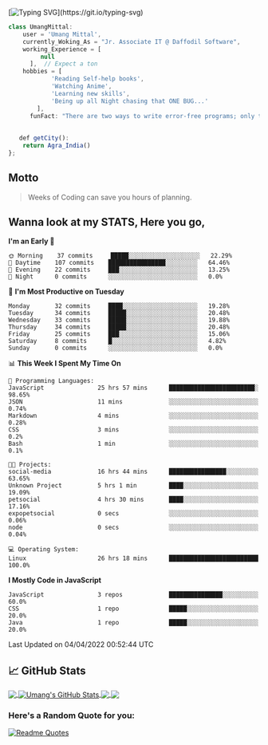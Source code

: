 [![Typing SVG](https://readme-typing-svg.herokuapp.com?font=ubuntu&color=%23000000&size=30&duration=4000&lines=Hello+World!+;My+name+is+Umang+Mittal.;I+am+a+Caffeinated+Developer.)](https://git.io/typing-svg)


```javascript
class UmangMittal:
    user = 'Umang Mittal',
    currently_Woking_As = "Jr. Associate IT @ Daffodil Software",
    working_Experience = [
         null
      ],  // Expect a ton
   	hobbies = [
   			'Reading Self-help books',
   			'Watching Anime',
   			'Learning new skills',
   			'Being up all Night chasing that ONE BUG...'
   		],
      funFact: "There are two ways to write error-free programs; only the third one works";
      
   
   def getCity():
   	return Agra_India()
};
```
<!--
const Umang = {
    pronouns: "He" | "Him",
    code: ["Javascript", "Python"],
    askMeAbout: ["web dev", "tech", "app dev", ""],
    technologies: {
        backEnd: {
            js: ["Node", "Fastify", "Express"],
        },
        mobileApp: {
            native: ["Android Development"]
        },
        devOps: ["AWS", "Docker🐳", "Route53", "Nginx"],
        databases: ["mongo", "MySql", "sqlite"],
        misc: ["Firebase", "Socket.IO", "selenium", "open-cv", "php", "SuiteApp"]
    },
    architecture: ["Serverless Architecture", "Progressive web applications", "Single page applications"],
    currentFocus: "Building Robots to ease opertations",
    funFact: "There are two ways to write error-free programs; only the third one works"
    def Ambitions():
    
   	LearnJapanese()
   	// Assume 10 more awesome ambitions here  ;)
};
-->

## Motto

> Weeks of Coding can save you hours of planning.

## Wanna look at my STATS, Here you go,

<!--START_SECTION:waka-->
**I'm an Early 🐤** 

```text
🌞 Morning    37 commits     █████░░░░░░░░░░░░░░░░░░░░   22.29% 
🌆 Daytime    107 commits    ████████████████░░░░░░░░░   64.46% 
🌃 Evening    22 commits     ███░░░░░░░░░░░░░░░░░░░░░░   13.25% 
🌙 Night      0 commits      ░░░░░░░░░░░░░░░░░░░░░░░░░   0.0%

```
📅 **I'm Most Productive on Tuesday** 

```text
Monday       32 commits     ████░░░░░░░░░░░░░░░░░░░░░   19.28% 
Tuesday      34 commits     █████░░░░░░░░░░░░░░░░░░░░   20.48% 
Wednesday    33 commits     █████░░░░░░░░░░░░░░░░░░░░   19.88% 
Thursday     34 commits     █████░░░░░░░░░░░░░░░░░░░░   20.48% 
Friday       25 commits     ███░░░░░░░░░░░░░░░░░░░░░░   15.06% 
Saturday     8 commits      █░░░░░░░░░░░░░░░░░░░░░░░░   4.82% 
Sunday       0 commits      ░░░░░░░░░░░░░░░░░░░░░░░░░   0.0%

```


📊 **This Week I Spent My Time On** 

```text
💬 Programming Languages: 
JavaScript               25 hrs 57 mins      ████████████████████████░   98.65% 
JSON                     11 mins             ░░░░░░░░░░░░░░░░░░░░░░░░░   0.74% 
Markdown                 4 mins              ░░░░░░░░░░░░░░░░░░░░░░░░░   0.28% 
CSS                      3 mins              ░░░░░░░░░░░░░░░░░░░░░░░░░   0.2% 
Bash                     1 min               ░░░░░░░░░░░░░░░░░░░░░░░░░   0.1%

🐱‍💻 Projects: 
social-media             16 hrs 44 mins      ████████████████░░░░░░░░░   63.65% 
Unknown Project          5 hrs 1 min         ████░░░░░░░░░░░░░░░░░░░░░   19.09% 
petsocial                4 hrs 30 mins       ████░░░░░░░░░░░░░░░░░░░░░   17.16% 
expopetsocial            0 secs              ░░░░░░░░░░░░░░░░░░░░░░░░░   0.06% 
node                     0 secs              ░░░░░░░░░░░░░░░░░░░░░░░░░   0.04%

💻 Operating System: 
Linux                    26 hrs 18 mins      █████████████████████████   100.0%

```

**I Mostly Code in JavaScript** 

```text
JavaScript               3 repos             ███████████████░░░░░░░░░░   60.0% 
CSS                      1 repo              █████░░░░░░░░░░░░░░░░░░░░   20.0% 
Java                     1 repo              █████░░░░░░░░░░░░░░░░░░░░   20.0%

```



 Last Updated on 04/04/2022 00:52:44 UTC
<!--END_SECTION:waka-->

## &#x1f4c8; GitHub Stats

<a href="https://github.com/dev-umang-mittal/dev-umang-mittal">
  <img align="center" src="https://github-readme-stats.vercel.app/api/top-langs/?username=dev-umang-mittal&hide=html,tex&title_color=ffffff&text_color=c9cacc&icon_color=2bbc8a&bg_color=1d1f21&langs_count=3" />
</a>
<a href="https://github.com/dev-umang-mittal/dev-umang-mittal">
  <img align="center" src="https://github-readme-stats.vercel.app/api?username=dev-umang-mittal&show_icons=true&line_height=27&count_private=true&title_color=ffffff&text_color=c9cacc&icon_color=2bbc8a&bg_color=1d1f21" alt="Umang's GitHub Stats" />
</a>

<a href="https://github.com/dev-umang-mittal/typing-master-clone">
  <img align="center" src="https://github-readme-stats.vercel.app/api/pin/?username=dev-umang-mittal&repo=typing-master-clone&title_color=ffffff&text_color=c9cacc&icon_color=2bbc8a&bg_color=1d1f21" />
</a>


<a href="https://github.com/dev-umang-mittal/node-assignment">
  <img align="center" src="https://github-readme-stats.vercel.app/api/pin/?username=dev-umang-mittal&repo=social-media&title_color=ffffff&text_color=c9cacc&icon_color=2bbc8a&bg_color=1d1f21" />
</a>


### Here's a Random Quote for you:
[![Readme Quotes](https://quotes-github-readme.vercel.app/api?type=horizontal&theme=dark)](https://github.com/piyushsuthar/github-readme-quotes)
###

<!---
dev-umang-mittal/dev-umang-mittal is a ✨ special ✨ repository because its `README.md` (this file) appears on your GitHub profile.
You can click the Preview link to take a look at your changes.
--->
